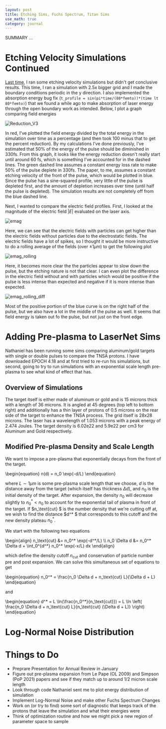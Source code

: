 ```yaml
---
layout: post
title: Etching Sims, Fuchs Spectrum, Titan Sims
use_math: true
category: journal
---
```


SUMMARY ...


# Etching Velocity Simulations Continued

[Last time](https://ronak-n-desai.github.io/23aut5/), I ran some etching velocity simulations but didn't get conclusive results. This time, I ran a simulation with 2.5x bigger grid and I made the boundary conditions periodic in the y direction. 
I also implemented the absorption energy bug fix (`t_profile = sin(pi*time/(80*femto))*(time lt 80*femto)`) that we found a while ago to make absorption of laser energy through the open boundary work as intended. Below, I plot a graph comparing field energies

![Reduction_V3](https://github.com/ronak-n-desai/ronak-n-desai.github.io/assets/98538788/c1897a29-6d3b-4880-a217-b577a185a947)

In red, I've plotted the field energy divided by the total energy in the simulation over time as a percentage (and then took 100 minus that to get the percent reduction). 
By my calculations I've done previously, I've estimated that 50\% of the energy of the pulse should be diminished in 330fs. From this graph, it looks like the energy reduction doesn't really start until around 60 fs, which is something I've accounted for in the dashed lines. The green dashed line assumes a constant energy loss rate to make 50\% of the pulse deplete in 330fs. The paper, to me, assumes a constant etching velocity of the front of the pulse, which would be plotted in blue. Since the pulse has a sine-squared profile, very little of the pulse is depleted first, and the amount of depletion increases over time (until half the pulse is depleted). The simulation results are not completely off from the blue dashed line.

Next, I wanted to compare the electric field profiles. First, I looked at the magnitude of the electric field $\vert E \vert$ evaluated on the laser axis. 

![emag](https://github.com/ronak-n-desai/ronak-n-desai.github.io/assets/98538788/027075b5-dcc5-4bbe-b320-9f1123d8f6ad)

Here, we can see that the electric fields with particles can get higher than the electric fields without particles due to the electrostatic fields. The electric fields have a lot of spikes, so I thought it would be more instructive to do a rolling average of the fields (over $\pm 1 \mu m$) to get the following plot

![emag_rolling](https://github.com/ronak-n-desai/ronak-n-desai.github.io/assets/98538788/93a803bf-259f-4597-ae7f-49a5d20bdcbf)

Here, it becomes more clear the the particles appear to slow down the pulse, but the etching nature is not that clear. I can even plot the difference in the electric field without and with particles which would be positive if the pulse is less intense than expected and negative if it is more intense than expected. 

![emag_rolling_diff](https://github.com/ronak-n-desai/ronak-n-desai.github.io/assets/98538788/45f6447a-6de8-4650-8955-492c0324199b)

Most of the positive portion of the blue curve is on the right half of the pulse, but we also have a lot in the middle of the pulse as well. It seems that field energy is taken out fo the pulse, but not just on the front edge.

# Adding Pre-plasma to LaserNet Sims
Nathaniel has been running some sims comparing aluminum/gold targets with single or double pulses to compare the TNSA protons. I have downloaded EPOCH 4.18 and at first tried to re-run his simulations, but second, going to try to run simulations with an exponential scale length pre-plasma to see what kind of effect that has.

## Overview of Simulations
The target itself is either made of aluminum or gold and is 15 microns thick with a length of 36 microns. It is angled at 45 degrees (top left to bottom right) and additionally has a thin layer of protons of 0.5 microns on the rear side of the target to enhance the TNSA process. The grid itself is 28x28 microns. The laser has a wavelength of 1.053 microns with a peak energy of 2.474 Joules. The target density is 6.02e22 and 5.9e22 per cm3 for Aluminum and Gold respectively. 

## Modified Pre-plasma Density and Scale Length
We want to impose a pre-plasma that exponentially decays from the front of the target.

\begin{equation}
  n(d) = n_0 \exp(-d/L)
\end{equation}

where $L \sim 1 \mu m$ is some pre-plasma scale length that we choose, $d$ is the distance away from the target (which itself has thickness $\Delta d$), and $n_0$ is the initial density of the target. After expansion, the density $n_0$ will decrease slightly to $n_0^* < n_0$ to account for the exponential tail of plasma in front of the target. If $n_\text{cut} $ is the number density that we're cutting off at, we wish to find the distance $d^* $ that corresponds to this cutoff and the new density plateau $n_0^*$.

We start with the following two equations

<p>
\begin{align}
  n_\text{cut} &= n_0^* \exp(-d^*/L) \\
  n_0 \Delta d &= n_0^* \Delta d + \int_0^{d^*} n_0^* \exp(-x/L) dx
\end{align}
</p>

which define the density cutoff $n_\text{cut}$ and conservation of particle number pre and post expansion. We can solve this simultaneous set of equations to get

\begin{equation}
  n_0^* = \frac{n_0 \Delta d + n_\text{cut} L}{\Delta d + L}
\end{equation}

and 

\begin{equation}
  d^* = L \ln(\frac{n_0^*}{n_\text{cut}}) = L \ln \left( \frac{n_0 \Delta d + n_\text{cut} L}{n_\text{cut} (\Delta d + L)} \right)
\end{equation}

# Log-Normal Noise Distribution


# Things to Do
- Preprare Presentation for Annual Review in January
- Figure out pre-plasma expansion from Le Pape (OL 2009) and Simpson (PoP 2021) papers and see if they match up to around 1/2 micron scale length
- Look through code Nathaniel sent me to plot energy distribution of simulation
- Implement Log-Normal Noise and make other Fuchs Spectrum Changes
- Work on (or try to find) some sort of diagnostic that keeps track of the protons that leave the simulation and what their energies were
- Think of optimization routine and how we might pick a new region of parameter space to sample
